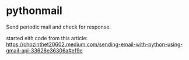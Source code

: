 # pythonmail
Send periodic mail and check for response.

started eith code from this article:
https://chozinthet20602.medium.com/sending-email-with-python-using-gmail-api-33628e36306a#ef9e

